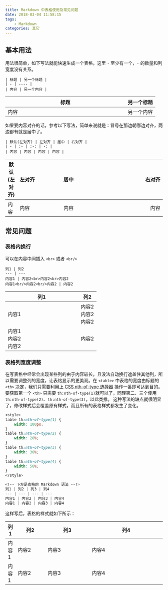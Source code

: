 ```yaml
---
title: Markdown 中表格使用及常见问题
date: 2018-03-04 11:58:15
tags:
    - Markdown
categories: 其它
---
```


## 基本用法
用法很简单，如下写法就能快速生成一个表格，这里 `-` 至少有一个，`-` 的数量和列宽度没有关系。

```
| 标题 | 另一个标题 |
| - | ---- |
| 内容 | 另一个内容 |
```

| 标题 | 另一个标题 |
| - | ----- |
| 内容 | 另一个内容 |

<!-- more -->

如果要内容对齐的话，参考以下写法，简单来说就是：冒号在那边朝哪边对齐，两边都有就是居中了。

```
| 默认(左对齐) | 左对齐 | 居中 | 右对齐 |
| - | :- | :-: | -: |
| 内容 | 内容 | 内容 | 内容 |
```

| 默认(左对齐) | 左对齐 | 居中 | 右对齐 |
| - | :- | :-: | -: |
| 内容 | 内容 | 内容 | 内容 |


## 常见问题

### 表格内换行 

可以在内容中间插入 `<br>` 或者 `<br/>`
```
列1 | 列2 
--- | --- 
内容1 | 内容2<br>内容2<br>内容2
内容1<br/>内容2<br/>内容2 | 内容2
```

列1 | 列2 
--- | --- 
内容1 | 内容2<br>内容2<br>内容2
内容1<br/>内容2<br/>内容2 | 内容2

### 表格列宽度调整

在写表格中经常会出现某些列的由于内容较长，且没法自动换行遮盖住其他列，所以需要调整列的宽度，让表格显示的更美观。在 `<table>` 中表格的宽度由标题的 `<th>` 决定，我们只需要利用上 [CSS nth-of-type 选择器][0] 操作一番即可达到目的。要获取第一个 `<th>` 只需要 `th:nth-of-type(1)`就可以了，同理第二、三个使用 `th:nth-of-type(2)`、`th:nth-of-type(3)`，以此类推。 这种写法的缺点就很明显了，修改样式后会覆盖原有样式，而且所有的表格样式都发生了变化。

```css
<style>
table th:nth-of-type(1) {
    width: 100px;
}
table th:nth-of-type(2) {
    width: 20%;
}
table th:nth-of-type(3) {
    width: 30%;
}
table th:nth-of-type(4) {
    width: 50%;
}
</style>

<!-- 下方是表格的 Markdown 语法 --!>
列1 | 列2 | 列3 | 列4
--- | --- | --- | ---
内容1 | 内容2 | 内容3 | 内容4
内容1 | 内容2 | 内容3 | 内容4
```

这样写后，表格的样式就如下所示：

<style>
table th:nth-of-type(1) {
    width: 100px;
}
table th:nth-of-type(2) {
    width: 20%;
}
table th:nth-of-type(3) {
    width: 30%;
}
table th:nth-of-type(4) {
    width: 50%;
}
</style>

列1 | 列2 | 列3 | 列4
--- | --- | --- | ---
内容1 | 内容2 | 内容3 | 内容4
内容1 | 内容2 | 内容3 | 内容4


[0]: http://www.w3school.com.cn/cssref/selector_nth-of-type.asp